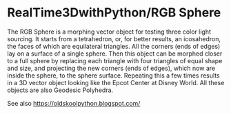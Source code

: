 # RealTime3DwithPython/RGB Sphere

The RGB Sphere is a morphing vector object for testing three color light sourcing. It starts from a tetrahedron, or, for better results, an icosahedron, the faces of which are equilateral triangles. All the corners (ends of edges) lay on a surface of a single sphere. Then this object can be morphed closer to a full sphere by replacing each triangle with four triangles of equal shape and size, and projecting the new corners (ends of edges), which now are inside the sphere, to the sphere surface. Repeating this a few times results in a 3D vector object looking like the Epcot Center at Disney World. All these objects are also Geodesic Polyhedra.

See also https://oldskoolpython.blogspot.com/
